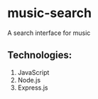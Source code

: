 # music-search
A search interface for music

## Technologies:
1. JavaScript
2. Node.js
3. Express.js
